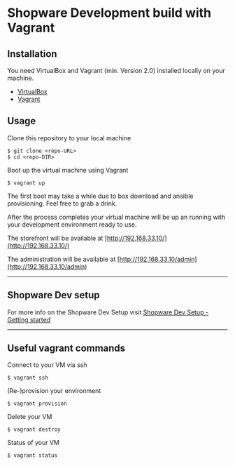 Shopware Development build with Vagrant
=======================================

## Installation
You need VirtualBox and Vagrant (min. Version 2.0) installed locally on your machine.
- [VirtualBox](https://www.virtualbox.org/wiki/Downloads)
- [Vagrant](https://www.vagrantup.com/downloads.html)

## Usage

Clone this repository to your local machine
    
    $ git clone <repo-URL>
    $ cd <repo-DIR>

Boot up the virtual machine using Vagrant
    
    $ vagrant up

The first boot may take a while due to box download and ansible provisioning. Feel free to grab a drink.

After the process completes your virtual machine will be up an running with your development environment ready to use. 

The storefront will be available at [http://192.168.33.10/](http://192.168.33.10/)

The administration will be available at [http://192.168.33.10/admin](http://192.168.33.10/admin)

---

## Shopware Dev setup

For more info on the Shopware Dev Setup visit [Shopware Dev Setup - Getting started](https://docs.shopware.com/en/shopware-platform-en/getting-started/dev-setup?category=shopware-platform-en/getting-started)

---

## Useful vagrant commands 

Connect to your VM via ssh
    
    $ vagrant ssh 

(Re-)provision your environment

    $ vagrant provision

Delete your VM 

    $ vagrant destroy

Status of your VM

    $ vagrant status
